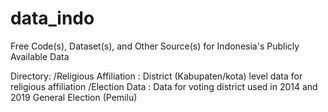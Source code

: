 # data_indo
 Free Code(s), Dataset(s), and Other Source(s) for Indonesia's Publicly Available Data



Directory:
/Religious Affiliation     : District (Kabupaten/kota) level data for religious affiliation
/Election Data             : Data for voting district used in 2014 and 2019 General Election (Pemilu)
